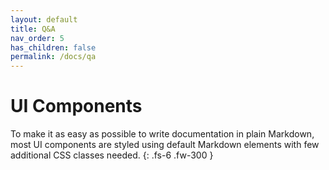 ```yaml
---
layout: default
title: Q&A
nav_order: 5
has_children: false
permalink: /docs/qa
---
```


# UI Components

To make it as easy as possible to write documentation in plain Markdown, most UI components are styled using default Markdown elements with few additional CSS classes needed.
{: .fs-6 .fw-300 }
